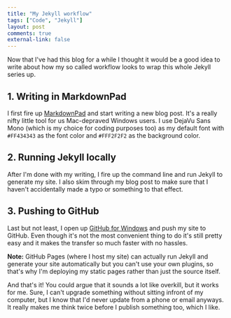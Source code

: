 ```yaml
---
title: "My Jekyll workflow"
tags: ["Code", "Jekyll"]
layout: post
comments: true
external-link: false
---
```

Now that I've had this blog for a while I thought it would be a good idea to write about how my so called workflow looks to wrap this whole Jekyll series up.

## 1. Writing in MarkdownPad

I first fire up [MarkdownPad](http://www.markdownpad.com/) and start writing a new blog post. It's a really nifty little tool for us Mac-depraved Windows users. I use DejaVu Sans Mono (which is my choice for coding purposes too) as my default font with `#FF434343` as the font color and `#FFF2F2F2` as the background color.

## 2. Running Jekyll locally

After I'm done with my writing, I fire up the command line and run Jekyll to generate my site. I also skim through my blog post to make sure that I haven't accidentally made a typo or something to that effect.

## 3. Pushing to GitHub

Last but not least, I open up [GitHub for Windows](http://windows.github.com/ "GitHub for Windows") and push my site to GitHub. Even though it's not the most convenient thing to do it's still pretty easy and it makes the transfer so much faster with no hassles.

**Note:** GitHub Pages (where I host my site) can actually run Jekyll and generate your site automatically but you can't use your own plugins, so that's why I'm deploying my static pages rather than just the source itself.

And that's it! You could argue that it sounds a lot like overkill, but it works for me. Sure, I can't upgrade something without sitting infront of my computer, but I know that I'd never update from a phone or email anyways. It really makes me think twice before I publish something too, which I like.
